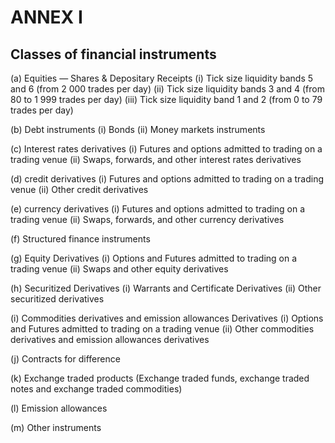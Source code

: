 # ANNEX I

## Classes of financial instruments

(a) Equities — Shares & Depositary Receipts (i) Tick size liquidity bands 5 and 6 (from 2 000 trades per day) (ii) Tick size liquidity bands 3 and 4 (from 80 to 1 999 trades per day) (iii) Tick size liquidity band 1 and 2 (from 0 to 79 trades per day)

(b) Debt instruments (i) Bonds (ii) Money markets instruments

(c) Interest rates derivatives (i) Futures and options admitted to trading on a trading venue (ii) Swaps, forwards, and other interest rates derivatives

(d) credit derivatives (i) Futures and options admitted to trading on a trading venue (ii) Other credit derivatives

(e) currency derivatives (i) Futures and options admitted to trading on a trading venue (ii) Swaps, forwards, and other currency derivatives

(f) Structured finance instruments

(g) Equity Derivatives (i) Options and Futures admitted to trading on a trading venue (ii) Swaps and other equity derivatives

(h) Securitized Derivatives (i) Warrants and Certificate Derivatives (ii) Other securitized derivatives

(i) Commodities derivatives and emission allowances Derivatives (i) Options and Futures admitted to trading on a trading venue (ii) Other commodities derivatives and emission allowances derivatives

(j) Contracts for difference

(k) Exchange traded products (Exchange traded funds, exchange traded notes and exchange traded commodities)

(l) Emission allowances

(m) Other instruments

